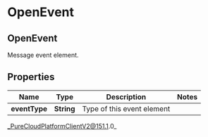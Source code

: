 # OpenEvent

## OpenEvent
Message event element.

## Properties

|Name | Type | Description | Notes|
|------------ | ------------- | ------------- | -------------|
| **eventType** | **String** | Type of this event element | |



_PureCloudPlatformClientV2@151.1.0_
